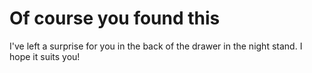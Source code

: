# Of course you found this

I've left a surprise for you in the back of the drawer in the night stand. I hope it suits you!